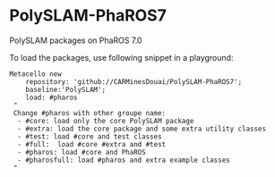 # PolySLAM-PhaROS7

PolySLAM packages on PhaROS 7.0

To load the packages, use following snippet in a playground:

```Smalltalk
Metacello new
	repository: 'github://CARMinesDouai/PolySLAM-PhaROS7';
	baseline:'PolySLAM';
	load: #pharos
 "
 Change #pharos with other groupe name:
  - #core: load only the core PolySLAM package
  - #extra: load the core package and some extra utility classes
  - #test: load #core and test classes
  - #full:  load #core #extra and #test
  - #pharos: load #core and PhaROS
  - #pharosfull: load #pharos and extra example classes
 "
```
